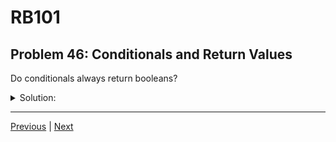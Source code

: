 # RB101
## Problem 46: Conditionals and Return Values

Do conditionals always return booleans?

<details>
<summary>Solution:</summary>

No! Conditionals don't return booleans - they evaluate based on truthiness and return the value of the branch that executes.

**Conditionals evaluate truthiness:**
```ruby
if "hello"  # String is truthy
  puts "This runs"
end

if 0  # Even 0 is truthy in Ruby!
  puts "This also runs"
end

if nil  # Only nil and false are falsy
  puts "This doesn't run"
end
```

**Conditionals return values:**
```ruby
# The conditional returns the value from the executed branch
result = if 5 > 3
           "yes"  # This branch executes
         else
           "no"
         end
result  # => "yes" (a string, not a boolean!)

# Another example
number = if true
           42
         else
           0
         end
number  # => 42 (an integer)

# Can be any type
data = if some_condition
         [1, 2, 3]  # Array
       else
         {a: 1}     # Hash
       end
```

**Using conditional return values:**
```ruby
status = case age
         when 0..12
           "child"
         when 13..19
           "teenager"
         else
           "adult"
         end
# status is a string, not a boolean
```

**In Ruby, only `nil` and `false` are falsy. Everything else is truthy!**

</details>

---

[Previous](45.md) | [Next](47.md)

